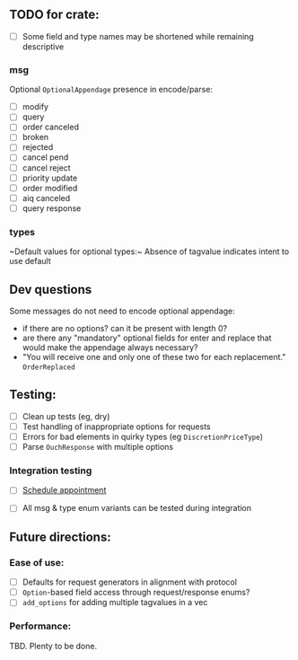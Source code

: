 
## TODO for crate:
- [ ] Some field and type names may be shortened while remaining descriptive

### msg
Optional `OptionalAppendage` presence in encode/parse:
- [ ] modify
- [ ] query
- [ ] order canceled
- [ ] broken
- [ ] rejected
- [ ] cancel pend
- [ ] cancel reject
- [ ] priority update
- [ ] order modified
- [ ] aiq canceled
- [ ] query response

### types
~Default values for optional types:~
Absence of tagvalue indicates intent to use default

## Dev questions
Some messages do not need to encode optional appendage:
- if there are no options? can it be present with length 0?
- are there any "mandatory" optional fields for enter and replace that would make the appendage always necessary?
- "You will receive one and only one of these two for each replacement." `OrderReplaced`

## Testing:
- [ ] Clean up tests (eg, dry)
- [ ] Test handling of inappropriate options for requests
- [ ] Errors for bad elements in quirky types (eg `DiscretionPriceType`)
- [ ] Parse `OuchResponse` with multiple options

### Integration testing
- [ ] [Schedule appointment](https://www.nasdaqtrader.com/Trader.aspx?id=TestingFacility)
- [ ] All msg & type enum variants can be tested during integration


## Future directions:
### Ease of use:
- [ ] Defaults for request generators in alignment with protocol
- [ ] `Option`-based field access through request/response enums?
- [ ] `add_options` for adding multiple tagvalues in a vec

### Performance:
TBD. Plenty to be done.
